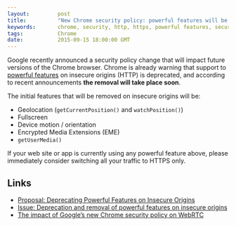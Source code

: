 ```yaml
---
layout:         post
title:          "New Chrome security policy: powerful features will be removed on insecure origins"
keywords:       chrome, security, http, https, powerful features, secure origin, insecure origin
tags:           Chrome
date:           2015-09-15 18:00:00 GMT
---
```


Google recently announced a security policy change that will impact future versions of the Chrome browser. Chrome is already warning that support to [powerful features](https://w3c.github.io/webappsec/specs/powerfulfeatures/) on insecure origins (HTTP) is deprecated, and according to recent announcements **the removal will take place soon**.

The initial features that will be removed on insecure origins will be:

- Geolocation (`getCurrentPosition()` and `watchPosition()`)
- Fullscreen
- Device motion / orientation
- Encrypted Media Extensions (EME)
- `getUserMedia()`

If your web site or app is currently using any powerful feature above, please immediately consider switching all your traffic to HTTPS only.



## Links

- [Proposal: Deprecating Powerful Features on Insecure Origins](https://sites.google.com/a/chromium.org/dev/Home/chromium-security/deprecating-powerful-features-on-insecure-origins)
- [Issue: Deprecation and removal of powerful features on insecure origins](https://code.google.com/p/chromium/issues/detail?id=520765)
- [The impact of Google’s new Chrome security policy on WebRTC](http://www.tokbox.com/blog/the-impact-of-googles-new-chrome-security-policy-on-webrtc/)
